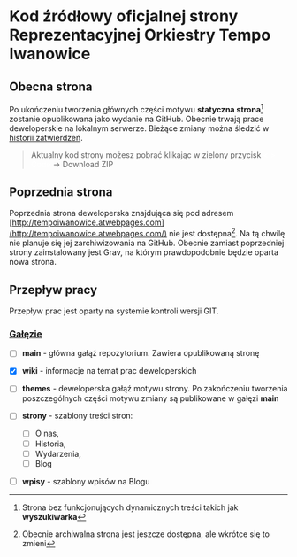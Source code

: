 # Kod źródłowy oficjalnej strony Reprezentacyjnej Orkiestry Tempo Iwanowice

## Obecna strona

Po ukończeniu tworzenia głównych części motywu **statyczna strona**[^1] zostanie opublikowana jako wydanie na GitHub. Obecnie trwają prace deweloperskie na lokalnym serwerze. Bieżące zmiany można śledzić w [historii zatwierdzeń](https://github.com/profesor-oskar/orkiestra/commits?author=profesor-oskar).

> Aktualny kod strony możesz pobrać klikając w zielony przycisk <span style="backgroud-collor: \#2da44e; color: white;">< > Code</span> -> Download ZIP

## Poprzednia strona

Poprzednia strona deweloperska znajdująca się pod adresem [http://tempoiwanowice.atwebpages.com](http://tempoiwanowice.atwebpages.com/) nie jest dostępna[^2]. Na tą chwilę nie planuje się jej zarchiwizowania na GitHub. Obecnie zamiast poprzedniej strony zainstalowany jest Grav, na którym prawdopodobnie będzie oparta nowa strona.

## Przepływ pracy

Przepływ prac jest oparty na systemie kontroli wersji GIT.

### [Gałęzie](https://github.com/profesor-oskar/orkiestra/branches)

- [ ] **main** - główna gałąź repozytorium. Zawiera opublikowaną stronę
- [x] **wiki** - informacje na temat prac deweloperskich
- [ ] **themes** - deweloperska gałąź motywu strony. Po zakończeniu tworzenia poszczególnych części motywu zmiany są publikowane w gałęzi **main**
- [ ] **strony** - szablony treści stron:
  - [ ] O nas,
  - [ ] Historia,
  - [ ] Wydarzenia,
  - [ ] Blog
- [ ] **wpisy** - szablony wpisów na Blogu

  [^1]: Strona bez funkcjonujących dynamicznych treści takich jak **wyszukiwarka**
  
  [^2]: Obecnie archiwalna strona jest jeszcze dostępna, ale wkrótce się to zmieni
